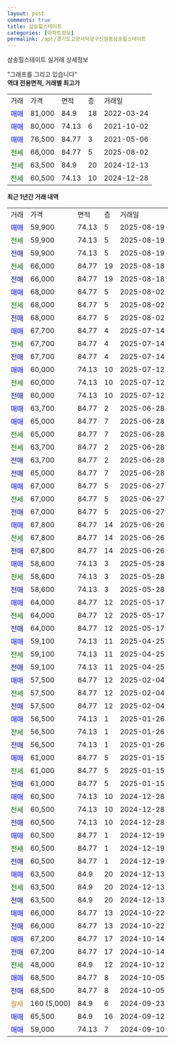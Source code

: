 ```yaml
---
layout: post
comments: true
title: 삼송힐스테이트
categories: [아파트정보]
permalink: /apt/경기도고양시덕양구신원동삼송힐스테이트
---
```


삼송힐스테이트 실거래 상세정보

<script type="text/javascript">
  google.charts.load('current', {'packages':['line', 'corechart']});
  google.charts.setOnLoadCallback(drawChart);

  function drawChart() {
    var data = new google.visualization.DataTable();
    data.addColumn('date', '거래일');
    data.addColumn('number', "매매");
    data.addColumn('number', "전세");
    data.addColumn('number', "전매");

    data.addRows([[new Date(Date.parse("2025-08-19")), 59900, null, null], [new Date(Date.parse("2025-08-19")), null, 59900, null], [new Date(Date.parse("2025-08-19")), null, null, 59900], [new Date(Date.parse("2025-08-18")), null, 66000, null], [new Date(Date.parse("2025-08-18")), null, null, 66000], [new Date(Date.parse("2025-08-02")), 68000, null, null], [new Date(Date.parse("2025-08-02")), null, 68000, null], [new Date(Date.parse("2025-08-02")), null, null, 68000], [new Date(Date.parse("2025-07-14")), 67700, null, null], [new Date(Date.parse("2025-07-14")), null, 67700, null], [new Date(Date.parse("2025-07-14")), null, null, 67700], [new Date(Date.parse("2025-07-12")), 60000, null, null], [new Date(Date.parse("2025-07-12")), null, 60000, null], [new Date(Date.parse("2025-07-12")), null, null, 60000], [new Date(Date.parse("2025-06-28")), 63700, null, null], [new Date(Date.parse("2025-06-28")), 65000, null, null], [new Date(Date.parse("2025-06-28")), null, 65000, null], [new Date(Date.parse("2025-06-28")), null, 63700, null], [new Date(Date.parse("2025-06-28")), null, null, 63700], [new Date(Date.parse("2025-06-28")), null, null, 65000], [new Date(Date.parse("2025-06-27")), 67000, null, null], [new Date(Date.parse("2025-06-27")), null, 67000, null], [new Date(Date.parse("2025-06-27")), null, null, 67000], [new Date(Date.parse("2025-06-26")), 67800, null, null], [new Date(Date.parse("2025-06-26")), null, 67800, null], [new Date(Date.parse("2025-06-26")), null, null, 67800], [new Date(Date.parse("2025-05-28")), 58600, null, null], [new Date(Date.parse("2025-05-28")), null, 58600, null], [new Date(Date.parse("2025-05-28")), null, null, 58600], [new Date(Date.parse("2025-05-17")), 64000, null, null], [new Date(Date.parse("2025-05-17")), null, 64000, null], [new Date(Date.parse("2025-05-17")), null, null, 64000], [new Date(Date.parse("2025-04-25")), 59100, null, null], [new Date(Date.parse("2025-04-25")), null, 59100, null], [new Date(Date.parse("2025-04-25")), null, null, 59100], [new Date(Date.parse("2025-02-04")), 57500, null, null], [new Date(Date.parse("2025-02-04")), null, 57500, null], [new Date(Date.parse("2025-02-04")), null, null, 57500], [new Date(Date.parse("2025-01-26")), 56500, null, null], [new Date(Date.parse("2025-01-26")), null, 56500, null], [new Date(Date.parse("2025-01-26")), null, null, 56500], [new Date(Date.parse("2025-01-15")), 61000, null, null], [new Date(Date.parse("2025-01-15")), null, 61000, null], [new Date(Date.parse("2025-01-15")), null, null, 61000], [new Date(Date.parse("2024-12-28")), 60500, null, null], [new Date(Date.parse("2024-12-28")), null, 60500, null], [new Date(Date.parse("2024-12-28")), null, null, 60500], [new Date(Date.parse("2024-12-19")), 60500, null, null], [new Date(Date.parse("2024-12-19")), null, 60500, null], [new Date(Date.parse("2024-12-19")), null, null, 60500], [new Date(Date.parse("2024-12-13")), 63500, null, null], [new Date(Date.parse("2024-12-13")), null, 63500, null], [new Date(Date.parse("2024-12-13")), null, null, 63500], [new Date(Date.parse("2024-10-22")), 66000, null, null], [new Date(Date.parse("2024-10-22")), null, null, 66000], [new Date(Date.parse("2024-10-14")), 67200, null, null], [new Date(Date.parse("2024-10-14")), null, null, 67200], [new Date(Date.parse("2024-10-12")), null, 48000, null], [new Date(Date.parse("2024-10-05")), 68500, null, null], [new Date(Date.parse("2024-10-05")), null, null, 68500], [new Date(Date.parse("2024-09-23")), null, null, null], [new Date(Date.parse("2024-09-12")), 65500, null, null], [new Date(Date.parse("2024-09-10")), 59000, null, null]]);

    var options = {
      hAxis: {
        format: 'yyyy/MM/dd'
      },    
      lineWidth: 0,
      pointsVisible: true,    
      title: '최근 1년간 유형별 실거래가 분포',
      legend: { position: 'bottom' }
    };

    var formatter = new google.visualization.NumberFormat({pattern:'###,###'} );
    formatter.format(data, 1);
    formatter.format(data, 2);
    
    setTimeout(function() {
        var chart = new google.visualization.LineChart(document.getElementById('columnchart_material'));
        chart.draw(data, (options));
        document.getElementById('loading').style.display = 'none';
    }, 200);
  }
</script>


<div id="loading" style="z-index:20; display: block; margin-left: 0px">"그래프를 그리고 있습니다"</div>
<div id="columnchart_material" style="width: 95%; margin-left: 0px; display: block"></div>
<!-- contents start -->
<b>역대 전용면적, 거래별 최고가</b>
<table class="sortable">
    <tr>
      <td>거래</td>
      <td>가격</td>
      <td>면적</td>
      <td>층</td>
      <td>거래일</td>
    </tr>
        <tr>
          <td><a style="color: blue">매매</a></td>
          <td>81,000</td>
          <td>84.9</td>
          <td>18</td>
          <td>2022-03-24</td>
        </tr>            <tr>
          <td><a style="color: blue">매매</a></td>
          <td>80,000</td>
          <td>74.13</td>
          <td>6</td>
          <td>2021-10-02</td>
        </tr>            <tr>
          <td><a style="color: blue">매매</a></td>
          <td>76,500</td>
          <td>84.77</td>
          <td>3</td>
          <td>2021-05-06</td>
        </tr>        
        <tr>
              <td><a style="color: darkgreen">전세</a></td>
              <td>68,000</td>
              <td>84.77</td>
              <td>5</td>
              <td>2025-08-02</td>
            </tr>            <tr>
              <td><a style="color: darkgreen">전세</a></td>
              <td>63,500</td>
              <td>84.9</td>
              <td>20</td>
              <td>2024-12-13</td>
            </tr>            <tr>
              <td><a style="color: darkgreen">전세</a></td>
              <td>60,500</td>
              <td>74.13</td>
              <td>10</td>
              <td>2024-12-28</td>
            </tr>        
    
</table>

<b>최근 1년간 거래 내역</b>

<table class="sortable">
    <tr>
      <td>거래</td>
      <td>가격</td>
      <td>면적</td>
      <td>층</td>
      <td>거래일</td>
    </tr>
    <tr>
      <td><a style="color: blue">매매</a></td>
      <td>59,900</td>
      <td>74.13</td>
      <td>5</td>
      <td>2025-08-19</td>
    </tr>          <tr>
      <td><a style="color: darkgreen">전세</a></td>
      <td>59,900</td>
      <td>74.13</td>
      <td>5</td>
      <td>2025-08-19</td>
    </tr>          <tr>
      <td><a style="color: darkblue">전매</a></td>
      <td>59,900</td>
      <td>74.13</td>
      <td>5</td>
      <td>2025-08-19</td>
    </tr>          <tr>
      <td><a style="color: darkgreen">전세</a></td>
      <td>66,000</td>
      <td>84.77</td>
      <td>19</td>
      <td>2025-08-18</td>
    </tr>          <tr>
      <td><a style="color: darkblue">전매</a></td>
      <td>66,000</td>
      <td>84.77</td>
      <td>19</td>
      <td>2025-08-18</td>
    </tr>          <tr>
      <td><a style="color: blue">매매</a></td>
      <td>68,000</td>
      <td>84.77</td>
      <td>5</td>
      <td>2025-08-02</td>
    </tr>          <tr>
      <td><a style="color: darkgreen">전세</a></td>
      <td>68,000</td>
      <td>84.77</td>
      <td>5</td>
      <td>2025-08-02</td>
    </tr>          <tr>
      <td><a style="color: darkblue">전매</a></td>
      <td>68,000</td>
      <td>84.77</td>
      <td>5</td>
      <td>2025-08-02</td>
    </tr>          <tr>
      <td><a style="color: blue">매매</a></td>
      <td>67,700</td>
      <td>84.77</td>
      <td>4</td>
      <td>2025-07-14</td>
    </tr>          <tr>
      <td><a style="color: darkgreen">전세</a></td>
      <td>67,700</td>
      <td>84.77</td>
      <td>4</td>
      <td>2025-07-14</td>
    </tr>          <tr>
      <td><a style="color: darkblue">전매</a></td>
      <td>67,700</td>
      <td>84.77</td>
      <td>4</td>
      <td>2025-07-14</td>
    </tr>          <tr>
      <td><a style="color: blue">매매</a></td>
      <td>60,000</td>
      <td>74.13</td>
      <td>10</td>
      <td>2025-07-12</td>
    </tr>          <tr>
      <td><a style="color: darkgreen">전세</a></td>
      <td>60,000</td>
      <td>74.13</td>
      <td>10</td>
      <td>2025-07-12</td>
    </tr>          <tr>
      <td><a style="color: darkblue">전매</a></td>
      <td>60,000</td>
      <td>74.13</td>
      <td>10</td>
      <td>2025-07-12</td>
    </tr>          <tr>
      <td><a style="color: blue">매매</a></td>
      <td>63,700</td>
      <td>84.77</td>
      <td>2</td>
      <td>2025-06-28</td>
    </tr>          <tr>
      <td><a style="color: blue">매매</a></td>
      <td>65,000</td>
      <td>84.77</td>
      <td>7</td>
      <td>2025-06-28</td>
    </tr>          <tr>
      <td><a style="color: darkgreen">전세</a></td>
      <td>65,000</td>
      <td>84.77</td>
      <td>7</td>
      <td>2025-06-28</td>
    </tr>          <tr>
      <td><a style="color: darkgreen">전세</a></td>
      <td>63,700</td>
      <td>84.77</td>
      <td>2</td>
      <td>2025-06-28</td>
    </tr>          <tr>
      <td><a style="color: darkblue">전매</a></td>
      <td>63,700</td>
      <td>84.77</td>
      <td>2</td>
      <td>2025-06-28</td>
    </tr>          <tr>
      <td><a style="color: darkblue">전매</a></td>
      <td>65,000</td>
      <td>84.77</td>
      <td>7</td>
      <td>2025-06-28</td>
    </tr>          <tr>
      <td><a style="color: blue">매매</a></td>
      <td>67,000</td>
      <td>84.77</td>
      <td>5</td>
      <td>2025-06-27</td>
    </tr>          <tr>
      <td><a style="color: darkgreen">전세</a></td>
      <td>67,000</td>
      <td>84.77</td>
      <td>5</td>
      <td>2025-06-27</td>
    </tr>          <tr>
      <td><a style="color: darkblue">전매</a></td>
      <td>67,000</td>
      <td>84.77</td>
      <td>5</td>
      <td>2025-06-27</td>
    </tr>          <tr>
      <td><a style="color: blue">매매</a></td>
      <td>67,800</td>
      <td>84.77</td>
      <td>14</td>
      <td>2025-06-26</td>
    </tr>          <tr>
      <td><a style="color: darkgreen">전세</a></td>
      <td>67,800</td>
      <td>84.77</td>
      <td>14</td>
      <td>2025-06-26</td>
    </tr>          <tr>
      <td><a style="color: darkblue">전매</a></td>
      <td>67,800</td>
      <td>84.77</td>
      <td>14</td>
      <td>2025-06-26</td>
    </tr>          <tr>
      <td><a style="color: blue">매매</a></td>
      <td>58,600</td>
      <td>74.13</td>
      <td>3</td>
      <td>2025-05-28</td>
    </tr>          <tr>
      <td><a style="color: darkgreen">전세</a></td>
      <td>58,600</td>
      <td>74.13</td>
      <td>3</td>
      <td>2025-05-28</td>
    </tr>          <tr>
      <td><a style="color: darkblue">전매</a></td>
      <td>58,600</td>
      <td>74.13</td>
      <td>3</td>
      <td>2025-05-28</td>
    </tr>          <tr>
      <td><a style="color: blue">매매</a></td>
      <td>64,000</td>
      <td>84.77</td>
      <td>12</td>
      <td>2025-05-17</td>
    </tr>          <tr>
      <td><a style="color: darkgreen">전세</a></td>
      <td>64,000</td>
      <td>84.77</td>
      <td>12</td>
      <td>2025-05-17</td>
    </tr>          <tr>
      <td><a style="color: darkblue">전매</a></td>
      <td>64,000</td>
      <td>84.77</td>
      <td>12</td>
      <td>2025-05-17</td>
    </tr>          <tr>
      <td><a style="color: blue">매매</a></td>
      <td>59,100</td>
      <td>74.13</td>
      <td>11</td>
      <td>2025-04-25</td>
    </tr>          <tr>
      <td><a style="color: darkgreen">전세</a></td>
      <td>59,100</td>
      <td>74.13</td>
      <td>11</td>
      <td>2025-04-25</td>
    </tr>          <tr>
      <td><a style="color: darkblue">전매</a></td>
      <td>59,100</td>
      <td>74.13</td>
      <td>11</td>
      <td>2025-04-25</td>
    </tr>          <tr>
      <td><a style="color: blue">매매</a></td>
      <td>57,500</td>
      <td>84.77</td>
      <td>12</td>
      <td>2025-02-04</td>
    </tr>          <tr>
      <td><a style="color: darkgreen">전세</a></td>
      <td>57,500</td>
      <td>84.77</td>
      <td>12</td>
      <td>2025-02-04</td>
    </tr>          <tr>
      <td><a style="color: darkblue">전매</a></td>
      <td>57,500</td>
      <td>84.77</td>
      <td>12</td>
      <td>2025-02-04</td>
    </tr>          <tr>
      <td><a style="color: blue">매매</a></td>
      <td>56,500</td>
      <td>74.13</td>
      <td>1</td>
      <td>2025-01-26</td>
    </tr>          <tr>
      <td><a style="color: darkgreen">전세</a></td>
      <td>56,500</td>
      <td>74.13</td>
      <td>1</td>
      <td>2025-01-26</td>
    </tr>          <tr>
      <td><a style="color: darkblue">전매</a></td>
      <td>56,500</td>
      <td>74.13</td>
      <td>1</td>
      <td>2025-01-26</td>
    </tr>          <tr>
      <td><a style="color: blue">매매</a></td>
      <td>61,000</td>
      <td>84.77</td>
      <td>5</td>
      <td>2025-01-15</td>
    </tr>          <tr>
      <td><a style="color: darkgreen">전세</a></td>
      <td>61,000</td>
      <td>84.77</td>
      <td>5</td>
      <td>2025-01-15</td>
    </tr>          <tr>
      <td><a style="color: darkblue">전매</a></td>
      <td>61,000</td>
      <td>84.77</td>
      <td>5</td>
      <td>2025-01-15</td>
    </tr>          <tr>
      <td><a style="color: blue">매매</a></td>
      <td>60,500</td>
      <td>74.13</td>
      <td>10</td>
      <td>2024-12-28</td>
    </tr>          <tr>
      <td><a style="color: darkgreen">전세</a></td>
      <td>60,500</td>
      <td>74.13</td>
      <td>10</td>
      <td>2024-12-28</td>
    </tr>          <tr>
      <td><a style="color: darkblue">전매</a></td>
      <td>60,500</td>
      <td>74.13</td>
      <td>10</td>
      <td>2024-12-28</td>
    </tr>          <tr>
      <td><a style="color: blue">매매</a></td>
      <td>60,500</td>
      <td>84.77</td>
      <td>1</td>
      <td>2024-12-19</td>
    </tr>          <tr>
      <td><a style="color: darkgreen">전세</a></td>
      <td>60,500</td>
      <td>84.77</td>
      <td>1</td>
      <td>2024-12-19</td>
    </tr>          <tr>
      <td><a style="color: darkblue">전매</a></td>
      <td>60,500</td>
      <td>84.77</td>
      <td>1</td>
      <td>2024-12-19</td>
    </tr>          <tr>
      <td><a style="color: blue">매매</a></td>
      <td>63,500</td>
      <td>84.9</td>
      <td>20</td>
      <td>2024-12-13</td>
    </tr>          <tr>
      <td><a style="color: darkgreen">전세</a></td>
      <td>63,500</td>
      <td>84.9</td>
      <td>20</td>
      <td>2024-12-13</td>
    </tr>          <tr>
      <td><a style="color: darkblue">전매</a></td>
      <td>63,500</td>
      <td>84.9</td>
      <td>20</td>
      <td>2024-12-13</td>
    </tr>          <tr>
      <td><a style="color: blue">매매</a></td>
      <td>66,000</td>
      <td>84.77</td>
      <td>13</td>
      <td>2024-10-22</td>
    </tr>          <tr>
      <td><a style="color: darkblue">전매</a></td>
      <td>66,000</td>
      <td>84.77</td>
      <td>13</td>
      <td>2024-10-22</td>
    </tr>          <tr>
      <td><a style="color: blue">매매</a></td>
      <td>67,200</td>
      <td>84.77</td>
      <td>17</td>
      <td>2024-10-14</td>
    </tr>          <tr>
      <td><a style="color: darkblue">전매</a></td>
      <td>67,200</td>
      <td>84.77</td>
      <td>17</td>
      <td>2024-10-14</td>
    </tr>          <tr>
      <td><a style="color: darkgreen">전세</a></td>
      <td>48,000</td>
      <td>84.9</td>
      <td>12</td>
      <td>2024-10-12</td>
    </tr>          <tr>
      <td><a style="color: blue">매매</a></td>
      <td>68,500</td>
      <td>84.77</td>
      <td>8</td>
      <td>2024-10-05</td>
    </tr>          <tr>
      <td><a style="color: darkblue">전매</a></td>
      <td>68,500</td>
      <td>84.77</td>
      <td>8</td>
      <td>2024-10-05</td>
    </tr>          <tr>
      <td><a style="color: darkgoldenrod">월세</a></td>
      <td>160 (5,000)</td>
      <td>84.9</td>
      <td>6</td>
      <td>2024-09-23</td>
    </tr>          <tr>
      <td><a style="color: blue">매매</a></td>
      <td>65,500</td>
      <td>84.9</td>
      <td>16</td>
      <td>2024-09-12</td>
    </tr>          <tr>
      <td><a style="color: blue">매매</a></td>
      <td>59,000</td>
      <td>74.13</td>
      <td>7</td>
      <td>2024-09-10</td>
    </tr>      </table>
<!-- contents end -->    

